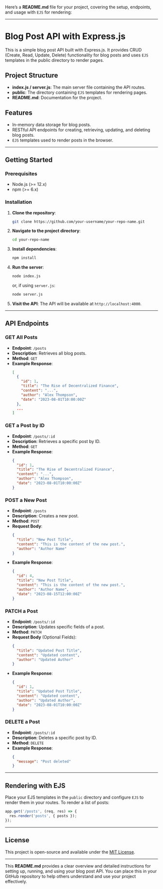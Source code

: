 Here’s a **README.md** file for your project, covering the setup, endpoints, and usage with `EJS` for rendering:

---

# Blog Post API with Express.js

This is a simple blog post API built with Express.js. It provides CRUD (Create, Read, Update, Delete) functionality for blog posts and uses `EJS` templates in the public directory to render pages.

## Project Structure
- **index.js / server.js**: The main server file containing the API routes.
- **public**: The directory containing `EJS` templates for rendering pages.
- **README.md**: Documentation for the project.

## Features
- In-memory data storage for blog posts.
- RESTful API endpoints for creating, retrieving, updating, and deleting blog posts.
- `EJS` templates used to render posts in the browser.

---

## Getting Started

### Prerequisites
- Node.js (>= 12.x)
- npm (>= 6.x)

### Installation

1. **Clone the repository**:
   ```bash
   git clone https://github.com/your-username/your-repo-name.git
   ```

2. **Navigate to the project directory**:
   ```bash
   cd your-repo-name
   ```

3. **Install dependencies**:
   ```bash
   npm install
   ```

4. **Run the server**:
   ```bash
   node index.js
   ```
   or, if using `server.js`:
   ```bash
   node server.js
   ```

5. **Visit the API**:
   The API will be available at `http://localhost:4000`.

---

## API Endpoints

### GET All Posts
- **Endpoint**: `/posts`
- **Description**: Retrieves all blog posts.
- **Method**: `GET`
- **Example Response**:
   ```json
   [
     {
       "id": 1,
       "title": "The Rise of Decentralized Finance",
       "content": "...",
       "author": "Alex Thompson",
       "date": "2023-08-01T10:00:00Z"
     },
     ...
   ]
   ```

### GET a Post by ID
- **Endpoint**: `/posts/:id`
- **Description**: Retrieves a specific post by ID.
- **Method**: `GET`
- **Example Response**:
   ```json
   {
     "id": 1,
     "title": "The Rise of Decentralized Finance",
     "content": "...",
     "author": "Alex Thompson",
     "date": "2023-08-01T10:00:00Z"
   }
   ```

### POST a New Post
- **Endpoint**: `/posts`
- **Description**: Creates a new post.
- **Method**: `POST`
- **Request Body**:
   ```json
   {
     "title": "New Post Title",
     "content": "This is the content of the new post.",
     "author": "Author Name"
   }
   ```
- **Example Response**:
   ```json
   {
     "id": 4,
     "title": "New Post Title",
     "content": "This is the content of the new post.",
     "author": "Author Name",
     "date": "2023-08-15T12:00:00Z"
   }
   ```

### PATCH a Post
- **Endpoint**: `/posts/:id`
- **Description**: Updates specific fields of a post.
- **Method**: `PATCH`
- **Request Body** (Optional Fields):
   ```json
   {
     "title": "Updated Post Title",
     "content": "Updated content",
     "author": "Updated Author"
   }
   ```
- **Example Response**:
   ```json
   {
     "id": 1,
     "title": "Updated Post Title",
     "content": "Updated content",
     "author": "Updated Author",
     "date": "2023-08-01T10:00:00Z"
   }
   ```

### DELETE a Post
- **Endpoint**: `/posts/:id`
- **Description**: Deletes a specific post by ID.
- **Method**: `DELETE`
- **Example Response**:
   ```json
   {
     "message": "Post deleted"
   }
   ```

---

## Rendering with EJS
Place your EJS templates in the `public` directory and configure `EJS` to render them in your routes. To render a list of posts:
```javascript
app.get('/posts', (req, res) => {
  res.render('posts', { posts });
});
```

---

## License
This project is open-source and available under the [MIT License](LICENSE).

---

This **README.md** provides a clear overview and detailed instructions for setting up, running, and using your blog post API. You can place this in your GitHub repository to help others understand and use your project effectively.
